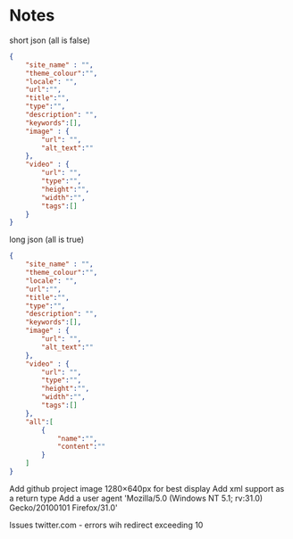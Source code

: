 # Notes

short json (all is false)

```json
{
    "site_name" : "",
    "theme_colour":"",
    "locale": "",
    "url":"",
    "title":"",
    "type":"",
    "description": "",
    "keywords":[],
    "image" : {
		"url": "",
		"alt_text":""
	},
	"video" : {
		"url": "",
		"type":"",
		"height":"",
		"width":"",
		"tags":[]
	}
}
```

long json (all is true)
```json
{
    "site_name" : "",
    "theme_colour":"",
    "locale": "",
    "url":"",
    "title":"",
    "type":"",
    "description": "",
    "keywords":[],
    "image" : {
		"url": "",
		"alt_text":""
	},
	"video" : {
		"url": "",
		"type":"",
		"height":"",
		"width":"",
		"tags":[]
	},
	"all":[
		{
			"name":"",
			"content":""
		}
	]
}
```

Add github project image 1280×640px for best display
Add xml support as a return type
Add a user agent 'Mozilla/5.0 (Windows NT 5.1; rv:31.0) Gecko/20100101 Firefox/31.0'

Issues
twitter.com - errors wih redirect exceeding 10 
